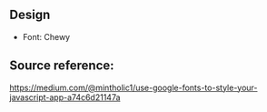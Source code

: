 ## Design
- Font: Chewy


## Source reference:
 https://medium.com/@mintholic1/use-google-fonts-to-style-your-javascript-app-a74c6d21147a
